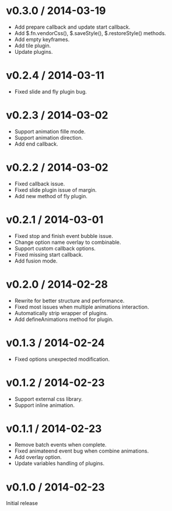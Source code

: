 # v0.3.0 / 2014-03-19

* Add prepare callback and update start callback.
* Add $.fn.vendorCss(), $.saveStyle(), $.restoreStyle() methods.
* Add empty keyframes.
* Add tile plugin.
* Update plugins.

# v0.2.4 / 2014-03-11

* Fixed slide and fly plugin bug.

# v0.2.3 / 2014-03-02

* Support animation fille mode.
* Support animation direction.
* Add end callback.

# v0.2.2 / 2014-03-02

* Fixed callback issue.
* Fixed slide plugin issue of margin.
* Add new method of fly plugin.

# v0.2.1 / 2014-03-01

* Fixed stop and finish event bubble issue.
* Change option name overlay to combinable.
* Support custom callback options.
* Fixed missing start callback.
* Add fusion mode.

# v0.2.0 / 2014-02-28

* Rewrite for better structure and performance.
* Fixed most issues when multiple animations interaction.
* Automatically strip wrapper of plugins.
* Add defineAnimations method for plugin.

# v0.1.3 / 2014-02-24

* Fixed options unexpected modification.

# v0.1.2 / 2014-02-23

* Support external css library.
* Support inline animation.

# v0.1.1 / 2014-02-23

* Remove batch events when complete.
* Fixed animateend event bug when combine animations.
* Add overlay option.
* Update variables handling of plugins.

# v0.1.0 / 2014-02-23

Initial release
